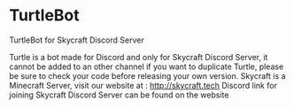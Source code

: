 # TurtleBot
TurtleBot for Skycraft Discord Server

Turtle is a bot made for Discord and only for Skycraft Discord Server, it cannot be added to an other channel
if you want to duplicate Turtle, please be sure to check your code before releasing your own version.
Skycraft is a Minecraft Server, visit our website at : http://skycraft.tech 
Discord link for joining Skycraft Discord Server can be found on the website
